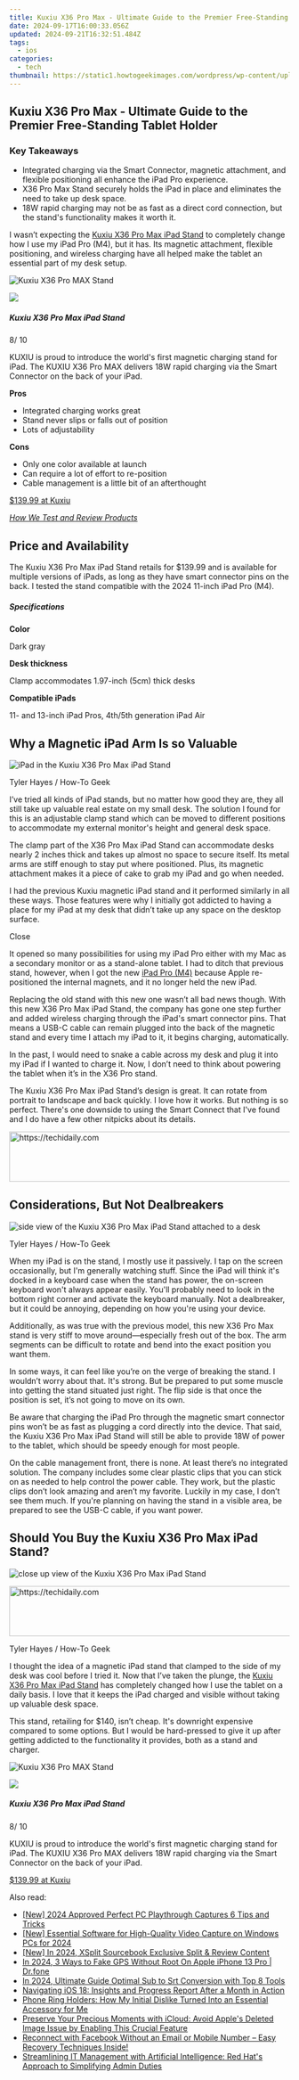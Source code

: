```yaml
---
title: Kuxiu X36 Pro Max - Ultimate Guide to the Premier Free-Standing Tablet Holder
date: 2024-09-17T16:00:33.056Z
updated: 2024-09-21T16:32:51.484Z
tags:
  - ios
categories:
  - tech
thumbnail: https://static1.howtogeekimages.com/wordpress/wp-content/uploads/wm/2024/06/kuxiu-x36-pro-max-ipad-stand-clamped-to-a-desk.jpg
---
```


## Kuxiu X36 Pro Max - Ultimate Guide to the Premier Free-Standing Tablet Holder

### Key Takeaways

* Integrated charging via the Smart Connector, magnetic attachment, and flexible positioning all enhance the iPad Pro experience.
* X36 Pro Max Stand securely holds the iPad in place and eliminates the need to take up desk space.
* 18W rapid charging may not be as fast as a direct cord connection, but the stand's functionality makes it worth it.

 I wasn’t expecting the [Kuxiu X36 Pro Max iPad Stand](https://kuxiu.co/products/x36-pro-max-stand?%5Fgl=1%2Admlmhw%2A%5Fup%2AMQ..%2A%5Fga%2AODY4NDcwNTc0LjE3MTcwMDU4OTc.%2A%5Fga%5FC7H36SPXHC%2AMTcxNzAwNTg5Ni4xLjAuMTcxNzAwNTkwMC4wLjAuMA..) to completely change how I use my iPad Pro (M4), but it has. Its magnetic attachment, flexible positioning, and wireless charging have all helped make the tablet an essential part of my desk setup.

![Kuxiu X36 Pro MAX Stand](https://static1.howtogeekimages.com/wordpress/wp-content/uploads/2024/06/kuxiu-x36-pro-max-stand.jpg) 

![](https://static1.howtogeekimages.com/wordpresshttps://static0.howtogeekimages.com/wordpress/wp-content/uploads/2024/01/htg-rec-2024-2000-1.png) 

#####  Kuxiu X36 Pro Max iPad Stand

8/ 10 

KUXIU is proud to introduce the world's first magnetic charging stand for iPad. The KUXIU X36 Pro MAX delivers 18W rapid charging via the Smart Connector on the back of your iPad.

**Pros** 
* Integrated charging works great
* Stand never slips or falls out of position
* Lots of adjustability

**Cons** 
* Only one color available at launch
* Can require a lot of effort to re-position
* Cable management is a little bit of an afterthought

[$139.99 at Kuxiu](https://kuxiu.co/products/x36-pro-max-stand?variant=43477225635892) 

[_How We Test and Review Products_](https://vp-tips.techidaily.com/swiftly-move-data-fast-and-reliable-methods-to-direct-files-onto-your-computer/)

##  Price and Availability

 The Kuxiu X36 Pro Max iPad Stand retails for $139.99 and is available for multiple versions of iPads, as long as they have smart connector pins on the back. I tested the stand compatible with the 2024 11-inch iPad Pro (M4).

#####  Specifications

**Color** 

 Dark gray 

**Desk thickness** 

 Clamp accommodates 1.97-inch (5cm) thick desks 

**Compatible iPads** 

 11- and 13-inch iPad Pros, 4th/5th generation iPad Air 

##  Why a Magnetic iPad Arm Is so Valuable

![iPad in the Kuxiu X36 Pro Max iPad Stand](https://static1.howtogeekimages.com/wordpress/wp-content/uploads/wm/2024/06/ipad-in-the-kuxiu-x36-pro-max-ipad-stand.jpg) 

Tyler Hayes / How-To Geek

 I’ve tried all kinds of iPad stands, but no matter how good they are, they all still take up valuable real estate on my small desk. The solution I found for this is an adjustable clamp stand which can be moved to different positions to accommodate my external monitor's height and general desk space.

 The clamp part of the X36 Pro Max iPad Stand can accommodate desks nearly 2 inches thick and takes up almost no space to secure itself. Its metal arms are stiff enough to stay put where positioned. Plus, its magnetic attachment makes it a piece of cake to grab my iPad and go when needed.

 I had the previous Kuxiu magnetic iPad stand and it performed similarly in all these ways. Those features were why I initially got addicted to having a place for my iPad at my desk that didn’t take up any space on the desktop surface.

Close 

 It opened so many possibilities for using my iPad Pro either with my Mac as a secondary monitor or as a stand-alone tablet. I had to ditch that previous stand, however, when I got the new [iPad Pro (M4)](https://easy-unlock-android.techidaily.com/in-2024-full-tutorial-to-bypass-your-oneplus-ace-2v-face-lock-by-drfone-android/) because Apple re-positioned the internal magnets, and it no longer held the new iPad.

 Replacing the old stand with this new one wasn’t all bad news though. With this new X36 Pro Max iPad Stand, the company has gone one step further and added wireless charging through the iPad's smart connector pins. That means a USB-C cable can remain plugged into the back of the magnetic stand and every time I attach my iPad to it, it begins charging, automatically.

 In the past, I would need to snake a cable across my desk and plug it into my iPad if I wanted to charge it. Now, I don’t need to think about powering the tablet when it’s in the X36 Pro stand.

 The Kuxiu X36 Pro Max iPad Stand’s design is great. It can rotate from portrait to landscape and back quickly. I love how it works. But nothing is so perfect. There's one downside to using the Smart Connect that I've found and I do have a few other nitpicks about its details.

<!-- affiliate ads begin -->
<a href="https://appsumo.8odi.net/c/5597632/2144310/7443" target="_top" id="2144310">
  <img src="//a.impactradius-go.com/display-ad/7443-2144310" border="0" alt="https://techidaily.com" width="728" height="90"/>
</a>
<img height="0" width="0" src="https://appsumo.8odi.net/i/5597632/2144310/7443" style="position:absolute;visibility:hidden;" border="0" />
<!-- affiliate ads end -->

##  Considerations, But Not Dealbreakers

![side view of the Kuxiu X36 Pro Max iPad Stand attached to a desk](https://static1.howtogeekimages.com/wordpress/wp-content/uploads/wm/2024/06/side-view-of-the-kuxiu-x36-pro-max-ipad-stand-attached-to-a-desk.jpg) 

Tyler Hayes / How-To Geek

 When my iPad is on the stand, I mostly use it passively. I tap on the screen occasionally, but I'm generally watching stuff. Since the iPad will think it's docked in a keyboard case when the stand has power, the on-screen keyboard won't always appear easily. You'll probably need to look in the bottom right corner and activate the keyboard manually. Not a dealbreaker, but it could be annoying, depending on how you're using your device.

 Additionally, as was true with the previous model, this new X36 Pro Max stand is very stiff to move around—especially fresh out of the box. The arm segments can be difficult to rotate and bend into the exact position you want them.

 In some ways, it can feel like you’re on the verge of breaking the stand. I wouldn’t worry about that. It's strong. But be prepared to put some muscle into getting the stand situated just right. The flip side is that once the position is set, it’s not going to move on its own.

 Be aware that charging the iPad Pro through the magnetic smart connector pins won’t be as fast as plugging a cord directly into the device. That said, the Kuxiu X36 Pro Max iPad Stand will still be able to provide 18W of power to the tablet, which should be speedy enough for most people.

 On the cable management front, there is none. At least there’s no integrated solution. The company includes some clear plastic clips that you can stick on as needed to help control the power cable. They work, but the plastic clips don’t look amazing and aren’t my favorite. Luckily in my case, I don’t see them much. If you're planning on having the stand in a visible area, be prepared to see the USB-C cable, if you want power.

##  Should You Buy the Kuxiu X36 Pro Max iPad Stand?

![close up view of the Kuxiu X36 Pro Max iPad Stand](https://static1.howtogeekimages.com/wordpress/wp-content/uploads/wm/2024/06/close-up-view-of-the-kuxiu-x36-pro-max-ipad-stand.jpg) 

<!-- affiliate ads begin -->
<a href="https://unicoeye.pxf.io/c/5597632/2134224/18498" target="_top" id="2134224">
  <img src="//a.impactradius-go.com/display-ad/18498-2134224" border="0" alt="https://techidaily.com" width="728" height="90"/>
</a>
<img height="0" width="0" src="https://unicoeye.pxf.io/i/5597632/2134224/18498" style="position:absolute;visibility:hidden;" border="0" />
<!-- affiliate ads end -->

Tyler Hayes / How-To Geek

 I thought the idea of a magnetic iPad stand that clamped to the side of my desk was cool before I tried it. Now that I’ve taken the plunge, the [Kuxiu X36 Pro Max iPad Stand](https://kuxiu.co/products/x36-pro-max-stand) has completely changed how I use the tablet on a daily basis. I love that it keeps the iPad charged and visible without taking up valuable desk space.

 This stand, retailing for $140, isn’t cheap. It's downright expensive compared to some options. But I would be hard-pressed to give it up after getting addicted to the functionality it provides, both as a stand and charger.

![Kuxiu X36 Pro MAX Stand](https://static1.howtogeekimages.com/wordpress/wp-content/uploads/2024/06/kuxiu-x36-pro-max-stand.jpg) 

![](https://static1.howtogeekimages.com/wordpresshttps://static0.howtogeekimages.com/wordpress/wp-content/uploads/2024/01/htg-rec-2024-2000-1.png) 

#####  Kuxiu X36 Pro Max iPad Stand

8/ 10 

KUXIU is proud to introduce the world's first magnetic charging stand for iPad. The KUXIU X36 Pro MAX delivers 18W rapid charging via the Smart Connector on the back of your iPad.

[$139.99 at Kuxiu](https://kuxiu.co/products/x36-pro-max-stand?variant=43477225635892)

<ins class="adsbygoogle"
     style="display:block"
     data-ad-format="autorelaxed"
     data-ad-client="ca-pub-7571918770474297"
     data-ad-slot="1223367746"></ins>

<ins class="adsbygoogle"
     style="display:block"
     data-ad-client="ca-pub-7571918770474297"
     data-ad-slot="8358498916"
     data-ad-format="auto"
     data-full-width-responsive="true"></ins>

<span class="atpl-alsoreadstyle">Also read:</span>
<div><ul>
<li><a href="https://visual-screen-recording.techidaily.com/new-2024-approved-perfect-pc-playthrough-captures-6-tips-and-tricks/"><u>[New] 2024 Approved Perfect PC Playthrough Captures 6 Tips and Tricks</u></a></li>
<li><a href="https://screen-activity-recording.techidaily.com/new-essential-software-for-high-quality-video-capture-on-windows-pcs-for-2024/"><u>[New] Essential Software for High-Quality Video Capture on Windows PCs for 2024</u></a></li>
<li><a href="https://fox-direct.techidaily.com/new-in-2024-xsplit-sourcebook-exclusive-split-and-review-content/"><u>[New] In 2024, XSplit Sourcebook Exclusive Split & Review Content</u></a></li>
<li><a href="https://change-location.techidaily.com/in-2024-3-ways-to-fake-gps-without-root-on-apple-iphone-13-pro-drfone-by-drfone-virtual-ios/"><u>In 2024, 3 Ways to Fake GPS Without Root On Apple iPhone 13 Pro | Dr.fone</u></a></li>
<li><a href="https://some-approaches.techidaily.com/in-2024-ultimate-guide-optimal-sub-to-srt-conversion-with-top-8-tools/"><u>In 2024, Ultimate Guide Optimal Sub to Srt Conversion with Top 8 Tools</u></a></li>
<li><a href="https://os-tips.techidaily.com/navigating-ios-18-insights-and-progress-report-after-a-month-in-action/"><u>Navigating iOS 18: Insights and Progress Report After a Month in Action</u></a></li>
<li><a href="https://os-tips.techidaily.com/phone-ring-holders-how-my-initial-dislike-turned-into-an-essential-accessory-for-me/"><u>Phone Ring Holders: How My Initial Dislike Turned Into an Essential Accessory for Me</u></a></li>
<li><a href="https://os-tips.techidaily.com/preserve-your-precious-moments-with-icloud-avoid-apples-deleted-image-issue-by-enabling-this-crucial-feature/"><u>Preserve Your Precious Moments with iCloud: Avoid Apple's Deleted Image Issue by Enabling This Crucial Feature</u></a></li>
<li><a href="https://tech-recovery.techidaily.com/reconnect-with-facebook-without-an-email-or-mobile-number-easy-recovery-techniques-inside/"><u>Reconnect with Facebook Without an Email or Mobile Number – Easy Recovery Techniques Inside!</u></a></li>
<li><a href="https://app-tips.techidaily.com/streamlining-it-management-with-artificial-intelligence-red-hats-approach-to-simplifying-admin-duties/"><u>Streamlining IT Management with Artificial Intelligence: Red Hat's Approach to Simplifying Admin Duties</u></a></li>
</ul></div>

